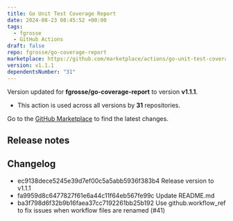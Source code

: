 ```yaml
---
title: Go Unit Test Coverage Report
date: 2024-08-23 08:45:52 +00:00
tags:
  - fgrosse
  - GitHub Actions
draft: false
repo: fgrosse/go-coverage-report
marketplace: https://github.com/marketplace/actions/go-unit-test-coverage-report
version: v1.1.1
dependentsNumber: "31"
---
```



Version updated for **fgrosse/go-coverage-report** to version **v1.1.1**.
- This action is used across all versions by **31** repositories.

Go to the [GitHub Marketplace](https://github.com/marketplace/actions/go-unit-test-coverage-report) to find the latest changes.

## Release notes

## Changelog
* ec9138dece5245e39d7ef00c5a5abb5936f383b4 Release version to v1.1.1
* fa9959d8c6477827f61e6a44c11f64eb567fe99c Update README.md
* ba3f798d6f32b9b16faea37cc7192261bb25b192 Use github.workflow_ref to fix issues when workflow files are renamed (#41)


